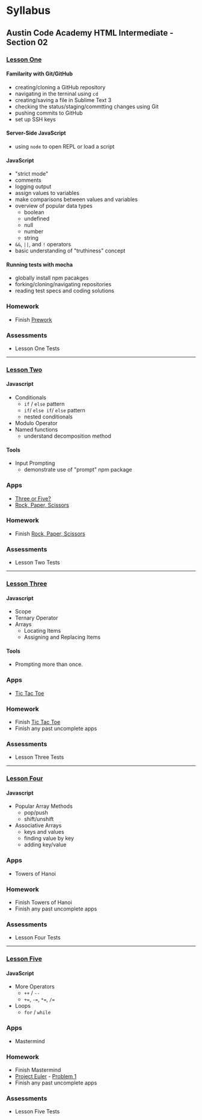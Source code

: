 # Syllabus
## Austin Code Academy HTML Intermediate - Section 02
### [Lesson One](https://github.com/AustinCodingAcademy/HTMLIntermediateSection2/blob/master/LessonOne.md)
#### Familarity with Git/GitHub
* creating/cloning a GitHub repository
* navigating in the terninal using `cd`
* creating/saving a file in Sublime Text 3
* checking the status/staging/commtting changes using Git
* pushing commits to GitHub
* set up SSH keys

#### Server-Side JavaScript
* using `node` to open REPL or load a script

#### JavaScript
* "strict mode"
* comments
* logging output
* assign values to variables
* make comparisons between values and variables
* overview of popular data types
  * boolean
  * undefined
  * null
  * number
  * string
* `&&`, `||`, and `!` operators
* basic understanding of "truthiness" concept

#### Running tests with mocha
* globally install npm pacakges
* forking/cloning/navigating repositories 
* reading test specs and coding solutions

### Homework
* Finish [Prework](https://github.com/AustinCodingAcademy/HTMLIntermediateSection2/blob/master/Prework.md)

### Assessments
* Lesson One Tests

---
### [Lesson Two](https://github.com/AustinCodingAcademy/HTMLIntermediateSection2/blob/master/LessonTwo.md)
#### Javascript
* Conditionals
  * `if` / `else` pattern
  * `if`/ `else if`/ `else` pattern
  * nested conditionals
* Modulo Operator
* Named functions
  * understand decomposition method

#### Tools
* Input Prompting
  * demonstrate use of "prompt" npm package

### Apps
* [Three or Five?](https://github.com/AustinCodingAcademy/HTMLIntermediateSection2/blob/master/ThreeOrFive.md)
* [Rock, Paper, Scissors](https://github.com/AustinCodingAcademy/HTMLIntermediateSection2/blob/master/RockPaperScissors.md)

### Homework
* Finish [Rock, Paper, Scissors](https://github.com/AustinCodingAcademy/HTMLIntermediateSection2/blob/master/RockPaperScissors.md)

### Assessments
* Lesson Two Tests

---
### [Lesson Three](https://github.com/AustinCodingAcademy/HTMLIntermediateSection2/blob/master/LessonThree.md)
#### Javascript
* Scope
* Ternary Operator
* Arrays
  * Locating Items
  * Assigning and Replacing Items

#### Tools
* Prompting more than once.

### Apps
* [Tic Tac Toe](https://github.com/AustinCodingAcademy/HTMLIntermediateSection2/blob/master/TicTacToe.md)

### Homework
* Finish [Tic Tac Toe](https://github.com/AustinCodingAcademy/HTMLIntermediateSection2/blob/master/TicTacToe.md)
* Finish any past uncomplete apps

### Assessments
* Lesson Three Tests

---
### [Lesson Four](https://github.com/AustinCodingAcademy/HTMLIntermediateSection2/blob/master/LessonFour.md)
#### Javascript
* Popular Array Methods
  * pop/push
  * shift/unshift
* Associative Arrays
  * keys and values
  * finding value by key
  * adding key/value

### Apps
* Towers of Hanoi

### Homework
* Finish Towers of Hanoi
* Finish any past uncomplete apps

### Assessments
* Lesson Four Tests

---
### [Lesson Five](https://github.com/AustinCodingAcademy/HTMLIntermediateSection2/blob/master/LessonFive.md)
#### JavaScript
  * More Operators
    * `++` / `--`
    * `+=`, `-=`, `*=`, `/=`
  * Loops
    * `for` / `while`

### Apps
* Mastermind

### Homework
* Finish Mastermind
* [Project Euler](https://projecteuler.net) - [Problem 1](https://projecteuler.net/problem=1)
* Finish any past uncomplete apps

### Assessments
* Lesson Five Tests
